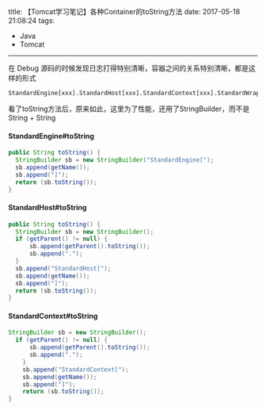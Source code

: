title: 【Tomcat学习笔记】各种Container的toString方法
date: 2017-05-18 21:08:24
tags:
- Java
- Tomcat
---
在 Debug 源码的时候发现日志打得特别清晰，容器之间的关系特别清晰，都是这样的形式
```
StandardEngine[xxx].StandardHost[xxx].StandardContext[xxx].StandardWrapper[xxx]
```
看了toString方法后，原来如此，这里为了性能，还用了StringBuilder，而不是 String + String

#### StandardEngine#toString
```java
public String toString() {
  StringBuilder sb = new StringBuilder("StandardEngine[");
  sb.append(getName());
  sb.append("]");
  return (sb.toString());
}
```
<!--more-->
#### StandardHost#toString
```java
public String toString() {
  StringBuilder sb = new StringBuilder();
  if (getParent() != null) {
      sb.append(getParent().toString());
      sb.append(".");
  }
  sb.append("StandardHost[");
  sb.append(getName());
  sb.append("]");
  return (sb.toString());
}
```
#### StandardContext#toString
```java
StringBuilder sb = new StringBuilder();
  if (getParent() != null) {
      sb.append(getParent().toString());
      sb.append(".");
    }
    sb.append("StandardContext[");
    sb.append(getName());
    sb.append("]");
    return (sb.toString());
}
```
